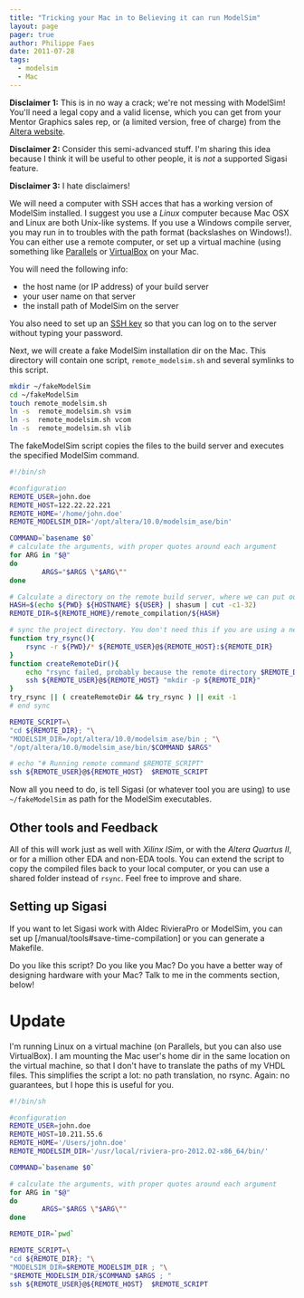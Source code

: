 ```yaml
---
title: "Tricking your Mac in to Believing it can run ModelSim"
layout: page 
pager: true
author: Philippe Faes
date: 2011-07-28
tags: 
  - modelsim
  - Mac
---
```


**Disclaimer 1:** This is in no way a crack; we're not messing with ModelSim! You'll need a legal copy and a valid license, which you can get from your Mentor Graphics sales rep, or (a limited version, free of charge) from the [Altera website](http://www.altera.com/products/software/quartus-ii/web-edition/qts-we-index.html).

**Disclaimer 2:** Consider this semi-advanced stuff. I'm sharing this idea because I think it will be useful to other people, it is _not_ a supported Sigasi feature.

**Disclaimer 3:** I hate disclaimers!

We will need a computer with SSH acces that has a working version of ModelSim installed. I suggest you use a _Linux_ computer because Mac OSX and Linux are both Unix-like systems. If you use a Windows compile server, you may run in to troubles with the path format (backslashes on Windows!). You can either use a remote computer, or set up a virtual machine (using something like [Parallels](http://www.parallels.com/products/desktop/) or [VirtualBox](http://www.virtualbox.org/) on your Mac.

You will need the following info:

* the host name (or IP address) of your build server
* your user name on that server
* the install path of ModelSim on the server

You also need to set up an [SSH key](http://www.eng.cam.ac.uk/help/jpmg/ssh/authorized_keys_howto.html) so that you can log on to the server without typing your password.

Next, we will create a fake ModelSim installation dir on the Mac. This directory will contain one script, `remote_modelsim.sh` and several symlinks to this script.

```bash
mkdir ~/fakeModelSim
cd ~/fakeModelSim
touch remote_modelsim.sh
ln -s  remote_modelsim.sh vsim
ln -s  remote_modelsim.sh vcom
ln -s  remote_modelsim.sh vlib
```

The fakeModelSim script copies the files to the build server and executes the specified ModelSim command. 

```bash 
#!/bin/sh

#configuration
REMOTE_USER=john.doe
REMOTE_HOST=122.22.22.221
REMOTE_HOME='/home/john.doe'
REMOTE_MODELSIM_DIR='/opt/altera/10.0/modelsim_ase/bin'

COMMAND=`basename $0`
# calculate the arguments, with proper quotes around each argument
for ARG in "$@"
do
        ARGS="$ARGS \"$ARG\""
done

# Calculate a directory on the remote build server, where we can put our data
HASH=$(echo ${PWD} ${HOSTNAME} ${USER} | shasum | cut -c1-32)
REMOTE_DIR=${REMOTE_HOME}/remote_compilation/${HASH}

# sync the project directory. You don't need this if you are using a network shared folder.
function try_rsync(){
	rsync -r ${PWD}/* ${REMOTE_USER}@${REMOTE_HOST}:${REMOTE_DIR}
}
function createRemoteDir(){
    echo "rsync failed, probably because the remote directory $REMOTE_DIR did not exits. Retrying." >&2
	ssh ${REMOTE_USER}@${REMOTE_HOST} "mkdir -p ${REMOTE_DIR}"
}
try_rsync || ( createRemoteDir && try_rsync ) || exit -1
# end sync

REMOTE_SCRIPT=\
"cd ${REMOTE_DIR}; "\
"MODELSIM_DIR=/opt/altera/10.0/modelsim_ase/bin ; "\
"/opt/altera/10.0/modelsim_ase/bin/$COMMAND $ARGS"

# echo "# Running remote command $REMOTE_SCRIPT"
ssh ${REMOTE_USER}@${REMOTE_HOST}  $REMOTE_SCRIPT
```

Now all you need to do, is tell Sigasi (or whatever tool you are using) to use `~/fakeModelSim` as path for the ModelSim executables.

## Other tools and Feedback

All of this will work just as well with _Xilinx ISim_, or with the _Altera Quartus II_, or for a million other EDA and non-EDA tools. You can extend the script to copy the compiled files back to your local computer, or you can use a shared folder instead of `rsync`. Feel free to improve and share.

## Setting up Sigasi

If you want to let Sigasi work with Aldec RivieraPro or ModelSim, you can set up [/manual/tools#save-time-compilation] or you can generate a Makefile.

Do you like this script? Do you like you Mac? Do you have a better way of designing hardware with your Mac? Talk to me in the comments section, below!

# Update

I'm running Linux on a virtual machine (on Parallels, but you can also use VirtualBox). I am mounting the Mac user's home dir in the same location on the virtual machine, so that I don't have to translate the paths of my VHDL files. This simplifies the script a lot: no path translation, no rsync. Again: no guarantees, but I hope this is useful for you.

```bash
#!/bin/sh

#configuration
REMOTE_USER=john.doe
REMOTE_HOST=10.211.55.6 
REMOTE_HOME='/Users/john.doe'
REMOTE_MODELSIM_DIR='/usr/local/riviera-pro-2012.02-x86_64/bin/'

COMMAND=`basename $0`

# calculate the arguments, with proper quotes around each argument
for ARG in "$@"
do
        ARGS="$ARGS \"$ARG\""
done

REMOTE_DIR=`pwd`

REMOTE_SCRIPT=\
"cd ${REMOTE_DIR}; "\
"MODELSIM_DIR=$REMOTE_MODELSIM_DIR ; "\
"$REMOTE_MODELSIM_DIR/$COMMAND $ARGS ; "
ssh ${REMOTE_USER}@${REMOTE_HOST}  $REMOTE_SCRIPT
```